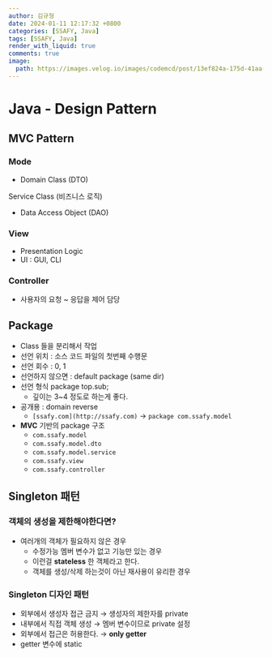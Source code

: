 ```yaml
---
author: 김규형
date: 2024-01-11 12:17:32 +0800
categories: [SSAFY, Java]
tags: [SSAFY, Java]
render_with_liquid: true
comments: true
image:
  path: https://images.velog.io/images/codemcd/post/13ef824a-175d-41aa-a766-a649bd855a2e/Java_Logo.png
---
```



# Java - Design Pattern

## MVC Pattern

### Mode

- Domain Class (DTO)

Service Class (비즈니스 로직)

- Data Access Object (DAO)

### View

- Presentation Logic
- UI : GUI, CLI

### Controller

- 사용자의 요청 ~ 응답을 제어 담당

## Package

- Class 들을 분리해서 작업
- 선언 위치 : 소스 코드 파일의 첫번째 수행문
- 선언 회수 : 0, 1
- 선언하지 않으면 : default package (same dir)
- 선언 형식 package top.sub;
    - 깊이는 3~4 정도로 하는게 좋다.
- 공개용 : domain reverse
    - `[ssafy.com](http://ssafy.com)` → `package com.ssafy.model`
- **MVC** 기반의 package 구조
    - `com.ssafy.model`
    - `com.ssafy.model.dto`
    - `com.ssafy.model.service`
    - `com.ssafy.view`
    - `com.ssafy.controller`

## Singleton 패턴

### 객체의 생성을 제한해야한다면?

- 여러개의 객체가 필요하지 않은 경우
    - 수정가능 멤버 변수가 없고 기능만 있는 경우
    - 이런걸 **stateless** 한 객체라고 한다.
    - 객체를 생성/삭제 하는것이 아닌 재사용이 유리한 경우

### Singleton 디자인 패턴

- 외부에서 생성자 접근 금지 → 생성자의 제한자를 private
- 내부에서 직접 객체 생성 → 멤버 변수이므로 private 설정
- 외부에서 접근은 허용한다. → **only getter**
- getter 변수에 static